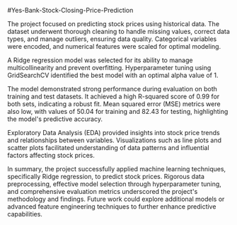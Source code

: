 #Yes-Bank-Stock-Closing-Price-Prediction

The project focused on predicting stock prices using historical data. The dataset underwent thorough cleaning to handle missing values, correct data types, and manage outliers, ensuring data quality. Categorical variables were encoded, and numerical features were scaled for optimal modeling.

A Ridge regression model was selected for its ability to manage multicollinearity and prevent overfitting. Hyperparameter tuning using GridSearchCV identified the best model with an optimal alpha value of 1.

The model demonstrated strong performance during evaluation on both training and test datasets. It achieved a high R-squared score of 0.99 for both sets, indicating a robust fit. Mean squared error (MSE) metrics were also low, with values of 50.04 for training and 82.43 for testing, highlighting the model's predictive accuracy.

Exploratory Data Analysis (EDA) provided insights into stock price trends and relationships between variables. Visualizations such as line plots and scatter plots facilitated understanding of data patterns and influential factors affecting stock prices.

In summary, the project successfully applied machine learning techniques, specifically Ridge regression, to predict stock prices. Rigorous data preprocessing, effective model selection through hyperparameter tuning, and comprehensive evaluation metrics underscored the project's methodology and findings. Future work could explore additional models or advanced feature engineering techniques to further enhance predictive capabilities.
